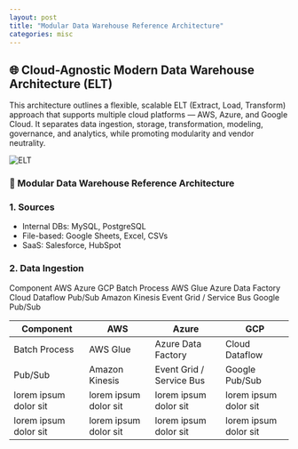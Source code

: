 ```yaml
---
layout: post
title: "Modular Data Warehouse Reference Architecture"
categories: misc
---
```



## 🌐 Cloud-Agnostic Modern Data Warehouse Architecture (ELT)

This architecture outlines a flexible, scalable ELT (Extract, Load, Transform) approach that supports multiple cloud platforms — AWS, Azure, and Google Cloud. It separates data ingestion, storage, transformation, modeling, governance, and analytics, while promoting modularity and vendor neutrality.



![ELT](https://shwag-wsu.github.io/blog/elt_lib.png)

### 🔧 Modular Data Warehouse Reference Architecture

### 1. Sources
- Internal DBs: MySQL, PostgreSQL
- File-based: Google Sheets, Excel, CSVs
- SaaS: Salesforce, HubSpot

### 2. Data Ingestion

Component	AWS	Azure	GCP
Batch Process	AWS Glue	Azure Data Factory	Cloud Dataflow
Pub/Sub	Amazon Kinesis	Event Grid / Service Bus	Google Pub/Sub



Component             | AWS                   | Azure                    | GCP
--------------------- | --------------------- | ------------------------ | ---------------------
Batch Process         | AWS Glue              | Azure Data Factory       | Cloud Dataflow
Pub/Sub               | Amazon Kinesis        | Event Grid / Service Bus | Google Pub/Sub
lorem ipsum dolor sit | lorem ipsum dolor sit | lorem ipsum dolor sit | lorem ipsum dolor sit
lorem ipsum dolor sit | lorem ipsum dolor sit | lorem ipsum dolor sit | lorem ipsum dolor sit
